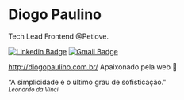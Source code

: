 # Diogo Paulino 

Tech Lead Frontend @Petlove.

[![Linkedin Badge](https://img.shields.io/badge/-Diogo%20Paulino-000?style=flat-circle&logo=Linkedin&logoColor=white&link=https://www.linkedin.com/in/diogopaulino/)](https://www.linkedin.com/in/diogopaulino/) 
[![Gmail Badge](https://img.shields.io/badge/-diogopaulino.web@gmail.com-000?style=flat-circle&logo=Gmail&logoColor=white&link=mailto:diogopaulino.web@gmail.com)](mailto:diogopaulino.web@gmail.com)

http://diogopaulino.com.br/
Apaixonado pela web 🖤


“A simplicidade é o último grau de sofisticação."<br />
<i><small>Leonardo da Vinci</small></i>
